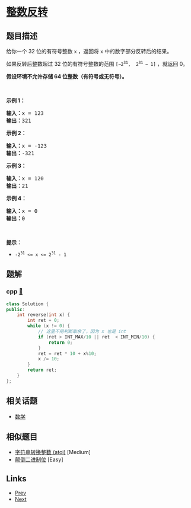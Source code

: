 
# [整数反转](https://leetcode-cn.com/problems/reverse-integer)

## 题目描述

<p>给你一个 32 位的有符号整数 <code>x</code> ，返回将 <code>x</code> 中的数字部分反转后的结果。</p>

<p>如果反转后整数超过 32 位的有符号整数的范围 <code>[−2<sup>31</sup>,  2<sup>31 </sup>− 1]</code> ，就返回 0。</p>
<strong>假设环境不允许存储 64 位整数（有符号或无符号）。</strong>

<p> </p>

<p><strong>示例 1：</strong></p>

<pre>
<strong>输入：</strong>x = 123
<strong>输出：</strong>321
</pre>

<p><strong>示例 2：</strong></p>

<pre>
<strong>输入：</strong>x = -123
<strong>输出：</strong>-321
</pre>

<p><strong>示例 3：</strong></p>

<pre>
<strong>输入：</strong>x = 120
<strong>输出：</strong>21
</pre>

<p><strong>示例 4：</strong></p>

<pre>
<strong>输入：</strong>x = 0
<strong>输出：</strong>0
</pre>

<p> </p>

<p><strong>提示：</strong></p>

<ul>
	<li><code>-2<sup>31</sup> <= x <= 2<sup>31</sup> - 1</code></li>
</ul>


## 题解

### cpp [🔗](reverse-integer.cpp) 
```cpp
class Solution {
public:
    int reverse(int x) {
        int ret = 0;
        while (x != 0) {
            // 这里不用判断取余了，因为 x 也是 int
            if (ret > INT_MAX/10 || ret  < INT_MIN/10) {
                return 0;
            }
            ret = ret * 10 + x%10;
            x /= 10;
        }
        return ret;
    }
};
```


## 相关话题

- [数学](../../tags/math.md) 


## 相似题目

- [字符串转换整数 (atoi)](../string-to-integer-atoi/README.md)  [Medium] 
- [颠倒二进制位](../reverse-bits/README.md)  [Easy] 


## Links

- [Prev](../longest-palindromic-substring/README.md) 
- [Next](../string-to-integer-atoi/README.md) 

